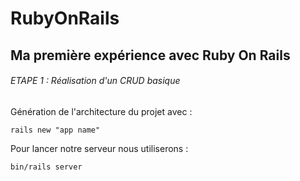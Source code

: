 # RubyOnRails

## Ma première expérience avec Ruby On Rails

###### ETAPE 1 : Réalisation d'un CRUD basique

Génération de l'architecture du projet avec :

```rails new "app name"```

Pour lancer notre serveur nous utiliserons :

```bin/rails server```
